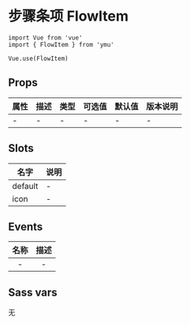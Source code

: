 # 步骤条项 FlowItem

```JS
import Vue from 'vue'
import { FlowItem } from 'ymu'

Vue.use(FlowItem)
```

## Props

| 属性 | 描述 | 类型 | 可选值 | 默认值 | 版本说明 |
| - | - | - | - | - | - |
| - | - | - | - | - | - |

## Slots

| 名字 | 说明 |
| - | - |
| default | - |
| icon | - |

## Events

| 名称 | 描述 |
| :-: | :-: |
| - | - |

## Sass vars

无
